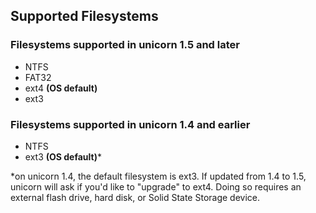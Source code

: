 ## Supported Filesystems

### Filesystems supported in unicorn 1.5 and later
- NTFS
- FAT32
- ext4 **(OS default)**
- ext3

### Filesystems supported in unicorn 1.4 and earlier
- NTFS
- ext3 **(OS default)***

*on unicorn 1.4, the default filesystem is ext3. If updated from 1.4 to 1.5, unicorn will ask if you'd like to "upgrade" to ext4. Doing so requires an external flash drive, hard disk, or Solid State Storage device.
